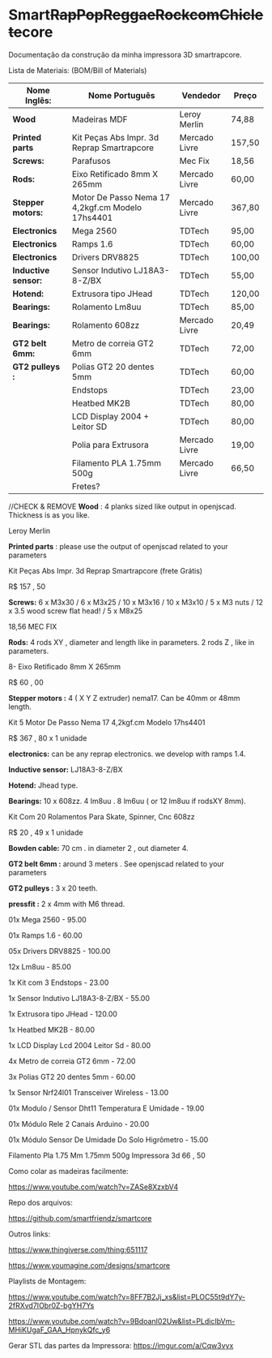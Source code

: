 # Smart~~RapPopReggaeRockcomChiclete~~core
Documentação da construção da minha impressora 3D smartrapcore.



Lista de Materiais:
(BOM/Bill of Materials)


| Nome Inglês:          | Nome Português                                   | Vendedor      | Preço  |
|-----------------------|--------------------------------------------------|---------------|--------|
| **Wood**              | Madeiras MDF                                     | Leroy Merlin  | 74,88  |
| **Printed parts**     | Kit Peças Abs Impr. 3d Reprap Smartrapcore       | Mercado Livre | 157,50 |
| **Screws:**           | Parafusos                                        | Mec Fix       | 18,56  |
| **Rods:**             | Eixo Retificado 8mm X 265mm                      | Mercado Livre | 60,00  |
| **Stepper motors:**   | Motor De Passo Nema 17 4,2kgf.cm Modelo 17hs4401 | Mercado Livre | 367,80 |
| **Electronics**       | Mega 2560                                        | TDTech        | 95,00  |
| **Electronics**       | Ramps 1.6                                        | TDTech        | 60,00  |
| **Electronics**       | Drivers DRV8825                                  | TDTech        | 100,00 |
| **Inductive sensor:** | Sensor Indutivo LJ18A3-8-Z/BX                    | TDTech        | 55,00  |
| **Hotend:**           | Extrusora tipo JHead                             | TDTech        | 120,00 |
| **Bearings:**         | Rolamento Lm8uu                                  | TDTech        | 85,00  |
| **Bearings:**         | Rolamento 608zz                                  | Mercado Livre | 20,49  |
| **GT2 belt 6mm:**     | Metro de correia GT2 6mm                         | TDTech        | 72,00  |
| **GT2 pulleys :**     | Polias GT2 20 dentes 5mm                         | TDTech        | 60,00  |
|                       | Endstops                                         | TDTech        | 23,00  |
|                       | Heatbed MK2B                                     | TDTech        | 80,00  |
|                       | LCD Display 2004 + Leitor SD                     | TDTech        | 80,00  |
|                       | Polia para Extrusora                             | Mercado Livre | 19,00  |
|                       | Filamento PLA 1.75mm 500g                        | Mercado Livre | 66,50  |
|                       | Fretes?                                          |               |        |



//CHECK & REMOVE
 **Wood** : 4 planks sized like output in openjscad. Thickness is as you like. 
 
 Leroy Merlin
 
 **Printed parts** : please use the output of openjscad related to your parameters 
 
 Kit Peças Abs Impr. 3d Reprap Smartrapcore (frete Grátis)

R$ 157 , 50 
 
 **Screws:** 6 x M3x30 / 6 x M3x25 / 10 x M3x16 / 10 x M3x10 / 5 x M3 nuts / 12 x 3.5 wood screw flat head! / 5 x M8x25 
 
 18,56 MEC FIX
 
 **Rods:** 4 rods XY , diameter and length like in parameters. 2 rods Z , like in parameters. 
 
 8- Eixo Retificado 8mm X 265mm

R$ 60 , 00 

 
 **Stepper motors :** 4 ( X Y Z extruder) nema17. Can be 40mm or 48mm length. 
 
  Kit 5 Motor De Passo Nema 17 4,2kgf.cm Modelo 17hs4401

R$ 367 , 80 x 1 unidade

 
 **electronics:** can be any reprap electronics. we develop with ramps 1.4. 
 
 **Inductive sensor:** LJ18A3-8-Z/BX 
 
 **Hotend:** Jhead type. 
 
 **Bearings:** 10 x 608zz. 4 lm8uu . 8 lm6uu ( or 12 lm8uu if rodsXY 8mm). 
 
  Kit Com 20 Rolamentos Para Skate, Spinner, Cnc 608zz

R$ 20 , 49 x 1 unidade

 
 **Bowden cable:** 70 cm . in diameter 2 , out diameter 4. 
 
 **GT2 belt 6mm :** around 3 meters . See openjscad related to your parameters 
 
 **GT2 pulleys :** 3 x 20 teeth. 
 
 **pressfit :** 2 x 4mm with M6 thread.



01x Mega 2560 - 95.00

01x Ramps 1.6 - 60.00

05x Drivers DRV8825 - 100.00

12x Lm8uu - 85.00

1x Kit com 3 Endstops - 23.00

1x Sensor Indutivo LJ18A3-8-Z/BX - 55.00

1x Extrusora tipo JHead - 120.00

1x Heatbed MK2B - 80.00

1x LCD Display Lcd 2004 Leitor Sd - 80.00

4x Metro de correia GT2 6mm - 72.00

3x Polias GT2 20 dentes 5mm - 60.00

1x Sensor Nrf24l01 Transceiver Wireless - 13.00

01x Modulo / Sensor Dht11 Temperatura E Umidade - 19.00

01x Módulo Rele 2 Canais Arduino - 20.00

01x Módulo Sensor De Umidade Do Solo Higrômetro - 15.00

Filamento Pla 1.75 Mm 1.75mm 500g Impressora 3d 66 , 50








Como colar as madeiras facilmente:

https://www.youtube.com/watch?v=ZASe8XzxbV4


Repo dos arquivos:

https://github.com/smartfriendz/smartcore


Outros links:

https://www.thingiverse.com/thing:651117


https://www.youmagine.com/designs/smartcore



Playlists de Montagem:

https://www.youtube.com/watch?v=8FF7B2Jj_xs&list=PLOC55t9dY7y-2fRXvd7IObr0Z-bgYH7Ys

https://www.youtube.com/watch?v=9BdoanI02Uw&list=PLdicIbVm-MHiKUgaF_GAA_HpnykQfc_y6

Gerar STL das partes da Impressora:
https://imgur.com/a/Cqw3vyx

